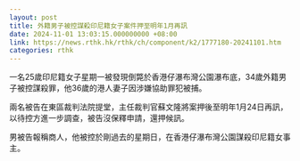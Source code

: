 ```yaml
---
layout: post
title: 外籍男子被控謀殺印尼籍女子案件押至明年1月再訊
date: 2024-11-01 13:03:15.000000000 +08:00
link: https://news.rthk.hk/rthk/ch/component/k2/1777180-20241101.htm
categories: rthk
---
```


一名25歲印尼籍女子星期一被發現倒斃於香港仔瀑布灣公園瀑布底，34歲外籍男子被控謀殺罪，他36歲的港人妻子因涉嫌協助罪犯被捕。

兩名被告在東區裁判法院提堂，主任裁判官蘇文隆將案押後至明年1月24日再訊，以待控方進一步調查，被告沒保釋申請，還押候訊。

男被告報稱商人，他被控於剛過去的星期日，在香港仔瀑布灣公園謀殺印尼籍女事主。
